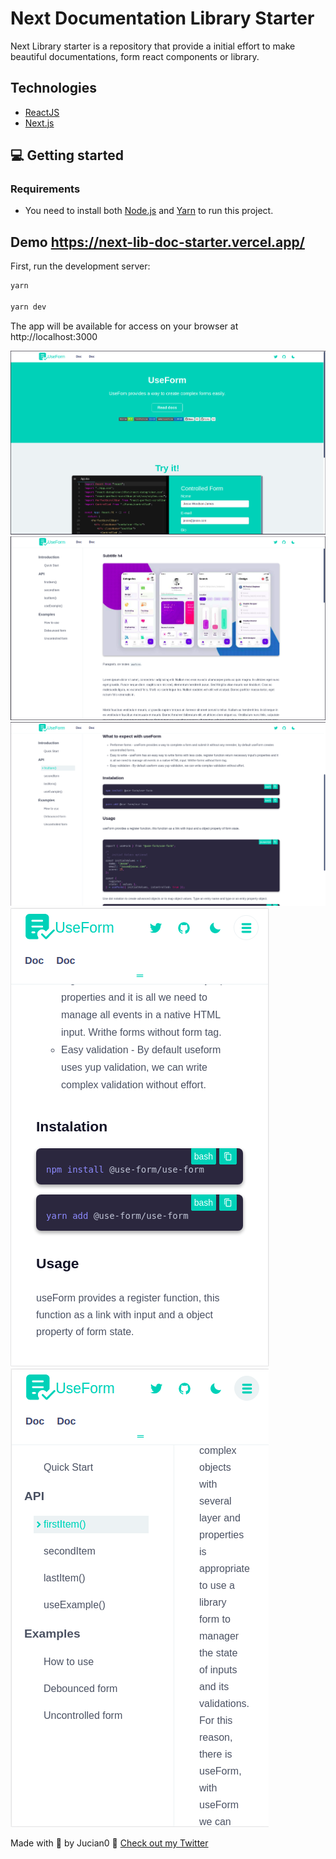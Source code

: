 # Next Documentation Library Starter

Next Library starter is a repository that provide a initial effort to make beautiful documentations, form react components or library.


## Technologies

- [ReactJS](https://reactjs.org/)
- [Next.js](https://nextjs.org/)
## 💻 Getting started

### Requirements

- You need to install both [Node.js](https://nodejs.org/en/download/) and [Yarn](https://yarnpkg.com/) to run this project.

## Demo https://next-lib-doc-starter.vercel.app/

First, run the development server:

```bash
yarn

yarn dev
```
The app will be available for access on your browser at http://localhost:3000



![Logo](img/00.png)
![Logo](img/01.png)
![Logo](img/02.png)
![Logo](img/03.png)
![Logo](img/04.png)

Made with 💜 by Jucian0 👋 [Check out my Twitter](https://twitter.com/juciano_barbosa)